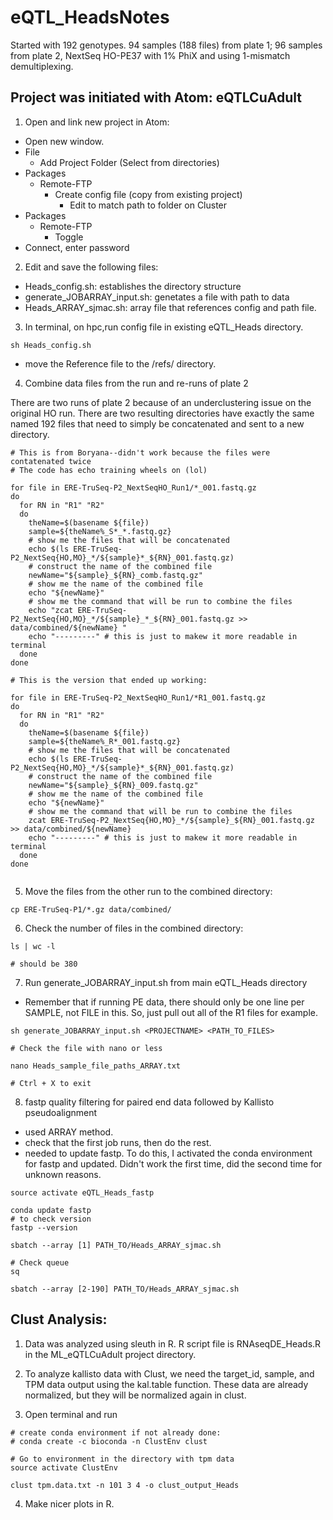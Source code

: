# eQTL_HeadsNotes

Started with 192 genotypes. 94 samples (188 files) from plate 1; 96 samples from plate 2, NextSeq HO-PE37 with 1% PhiX and using 1-mismatch demultiplexing.

## Project was initiated with Atom: eQTLCuAdult

1. Open and link new project in Atom:
  * Open new window.
  * File
    * Add Project Folder (Select from directories)
  * Packages
    * Remote-FTP
      * Create config file (copy from existing project)
        * Edit to match path to folder on Cluster
  * Packages
    * Remote-FTP
      * Toggle
  * Connect, enter password

2. Edit and save the following files:
  * Heads_config.sh: establishes the directory structure
  * generate_JOBARRAY_input.sh: genetates a file with path to data
  * Heads_ARRAY_sjmac.sh: array file that references config and path file.

3. In terminal, on hpc,run config file in existing eQTL_Heads directory.

```
sh Heads_config.sh
```
  * move the Reference file to the /refs/ directory.
  
4. Combine data files from the run and re-runs of plate 2

There are two runs of plate 2 because of an underclustering issue on the original HO run. There are two resulting directories have exactly the same named 192 files that need to simply be concatenated and sent to a new directory. 

```
# This is from Boryana--didn't work because the files were contatenated twice
# The code has echo training wheels on (lol)

for file in ERE-TruSeq-P2_NextSeqHO_Run1/*_001.fastq.gz
do
  for RN in "R1" "R2"
  do
    theName=$(basename ${file})
    sample=${theName%_S*_*.fastq.gz}
    # show me the files that will be concatenated
    echo $(ls ERE-TruSeq-P2_NextSeq{HO,MO}_*/${sample}*_${RN}_001.fastq.gz)
    # construct the name of the combined file
    newName="${sample}_${RN}_comb.fastq.gz"
    # show me the name of the combined file
    echo "${newName}"
    # show me the command that will be run to combine the files
    echo "zcat ERE-TruSeq-P2_NextSeq{HO,MO}_*/${sample}_*_${RN}_001.fastq.gz >> data/combined/${newName} "
    echo "---------" # this is just to makew it more readable in terminal
  done
done

# This is the version that ended up working:

for file in ERE-TruSeq-P2_NextSeqHO_Run1/*R1_001.fastq.gz
do
  for RN in "R1" "R2"
  do
    theName=$(basename ${file})
    sample=${theName%_R*_001.fastq.gz}
    # show me the files that will be concatenated
    echo $(ls ERE-TruSeq-P2_NextSeq{HO,MO}_*/${sample}*_${RN}_001.fastq.gz)
    # construct the name of the combined file
    newName="${sample}_${RN}_009.fastq.gz"
    # show me the name of the combined file
    echo "${newName}"
    # show me the command that will be run to combine the files
    zcat ERE-TruSeq-P2_NextSeq{HO,MO}_*/${sample}_${RN}_001.fastq.gz >> data/combined/${newName}
    echo "---------" # this is just to makew it more readable in terminal
  done
done


```

5. Move the files from the other run to the combined directory:

```
cp ERE-TruSeq-P1/*.gz data/combined/

```

6. Check the number of files in the combined directory:

```
ls | wc -l

# should be 380
```

7. Run generate_JOBARRAY_input.sh from main eQTL_Heads directory
  * Remember that if running PE data, there should only be one line per SAMPLE, not FILE in this. So, just pull out all of the R1 files for example.

```
sh generate_JOBARRAY_input.sh <PROJECTNAME> <PATH_TO_FILES>

# Check the file with nano or less

nano Heads_sample_file_paths_ARRAY.txt

# Ctrl + X to exit
```

8. fastp quality filtering for paired end data followed by Kallisto pseudoalignment
 * used ARRAY method.
 * check that the first job runs, then do the rest.
 * needed to update fastp. To do this, I activated the conda environment for fastp and updated. Didn't work the first time, did the second time for unknown reasons.
 
 ```
 source activate eQTL_Heads_fastp
 
 conda update fastp
 # to check version
 fastp --version
 ```
 
```
sbatch --array [1] PATH_TO/Heads_ARRAY_sjmac.sh

# Check queue
sq

sbatch --array [2-190] PATH_TO/Heads_ARRAY_sjmac.sh
```

## Clust Analysis:

1. Data was analyzed using sleuth in R. R script file is RNAseqDE_Heads.R in the ML_eQTLCuAdult project directory.

2. To analyze kallisto data with Clust, we need the target_id, sample, and TPM data output using the kal.table function. These data are already normalized, but they will be normalized again in clust.

3. Open terminal and run

```
# create conda environment if not already done:
# conda create -c bioconda -n ClustEnv clust

# Go to environment in the directory with tpm data
source activate ClustEnv

clust tpm.data.txt -n 101 3 4 -o clust_output_Heads

```

4. Make nicer plots in R.


